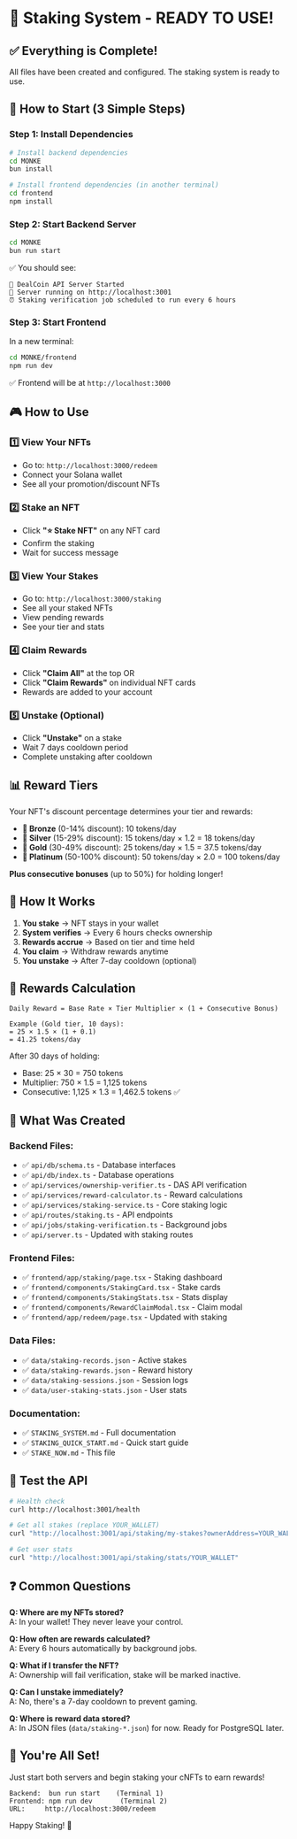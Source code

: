 # 🎯 Staking System - READY TO USE!

## ✅ Everything is Complete!

All files have been created and configured. The staking system is ready to use.

## 🚀 How to Start (3 Simple Steps)

### Step 1: Install Dependencies

```bash
# Install backend dependencies
cd MONKE
bun install

# Install frontend dependencies (in another terminal)
cd frontend
npm install
```

### Step 2: Start Backend Server

```bash
cd MONKE
bun run start
```

✅ You should see:
```
🚀 DealCoin API Server Started
📍 Server running on http://localhost:3001
⏰ Staking verification job scheduled to run every 6 hours
```

### Step 3: Start Frontend

In a new terminal:
```bash
cd MONKE/frontend
npm run dev
```

✅ Frontend will be at `http://localhost:3000`

## 🎮 How to Use

### 1️⃣ View Your NFTs
- Go to: `http://localhost:3000/redeem`
- Connect your Solana wallet
- See all your promotion/discount NFTs

### 2️⃣ Stake an NFT
- Click **"⭐ Stake NFT"** on any NFT card
- Confirm the staking
- Wait for success message

### 3️⃣ View Your Stakes
- Go to: `http://localhost:3000/staking`
- See all your staked NFTs
- View pending rewards
- See your tier and stats

### 4️⃣ Claim Rewards
- Click **"Claim All"** at the top OR
- Click **"Claim Rewards"** on individual NFT cards
- Rewards are added to your account

### 5️⃣ Unstake (Optional)
- Click **"Unstake"** on a stake
- Wait 7 days cooldown period
- Complete unstaking after cooldown

## 📊 Reward Tiers

Your NFT's discount percentage determines your tier and rewards:

- **🥉 Bronze** (0-14% discount): 10 tokens/day
- **🥈 Silver** (15-29% discount): 15 tokens/day × 1.2 = 18 tokens/day
- **🥇 Gold** (30-49% discount): 25 tokens/day × 1.5 = 37.5 tokens/day
- **💎 Platinum** (50-100% discount): 50 tokens/day × 2.0 = 100 tokens/day

**Plus consecutive bonuses** (up to 50%) for holding longer!

## 🔄 How It Works

1. **You stake** → NFT stays in your wallet
2. **System verifies** → Every 6 hours checks ownership
3. **Rewards accrue** → Based on tier and time held
4. **You claim** → Withdraw rewards anytime
5. **You unstake** → After 7-day cooldown (optional)

## 🎁 Rewards Calculation

```
Daily Reward = Base Rate × Tier Multiplier × (1 + Consecutive Bonus)

Example (Gold tier, 10 days):
= 25 × 1.5 × (1 + 0.1)
= 41.25 tokens/day
```

After 30 days of holding:
- Base: 25 × 30 = 750 tokens
- Multiplier: 750 × 1.5 = 1,125 tokens
- Consecutive: 1,125 × 1.3 = 1,462.5 tokens ✅

## 📁 What Was Created

### Backend Files:
- ✅ `api/db/schema.ts` - Database interfaces
- ✅ `api/db/index.ts` - Database operations
- ✅ `api/services/ownership-verifier.ts` - DAS API verification
- ✅ `api/services/reward-calculator.ts` - Reward calculations
- ✅ `api/services/staking-service.ts` - Core staking logic
- ✅ `api/routes/staking.ts` - API endpoints
- ✅ `api/jobs/staking-verification.ts` - Background jobs
- ✅ `api/server.ts` - Updated with staking routes

### Frontend Files:
- ✅ `frontend/app/staking/page.tsx` - Staking dashboard
- ✅ `frontend/components/StakingCard.tsx` - Stake cards
- ✅ `frontend/components/StakingStats.tsx` - Stats display
- ✅ `frontend/components/RewardClaimModal.tsx` - Claim modal
- ✅ `frontend/app/redeem/page.tsx` - Updated with staking

### Data Files:
- ✅ `data/staking-records.json` - Active stakes
- ✅ `data/staking-rewards.json` - Reward history
- ✅ `data/staking-sessions.json` - Session logs
- ✅ `data/user-staking-stats.json` - User stats

### Documentation:
- ✅ `STAKING_SYSTEM.md` - Full documentation
- ✅ `STAKING_QUICK_START.md` - Quick start guide
- ✅ `STAKE_NOW.md` - This file

## 🧪 Test the API

```bash
# Health check
curl http://localhost:3001/health

# Get all stakes (replace YOUR_WALLET)
curl "http://localhost:3001/api/staking/my-stakes?ownerAddress=YOUR_WALLET"

# Get user stats
curl "http://localhost:3001/api/staking/stats/YOUR_WALLET"
```

## ❓ Common Questions

**Q: Where are my NFTs stored?**  
A: In your wallet! They never leave your control.

**Q: How often are rewards calculated?**  
A: Every 6 hours automatically by background jobs.

**Q: What if I transfer the NFT?**  
A: Ownership will fail verification, stake will be marked inactive.

**Q: Can I unstake immediately?**  
A: No, there's a 7-day cooldown to prevent gaming.

**Q: Where is reward data stored?**  
A: In JSON files (`data/staking-*.json`) for now. Ready for PostgreSQL later.

## 🎉 You're All Set!

Just start both servers and begin staking your cNFTs to earn rewards!

```
Backend:  bun run start    (Terminal 1)
Frontend: npm run dev       (Terminal 2)
URL:     http://localhost:3000/redeem
```

Happy Staking! 🌟


